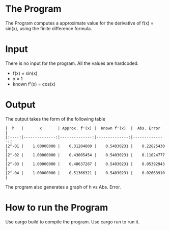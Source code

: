 # The Program #
The Program computes a approximate value for the derivative of f(x) = sin(x),
using the finite difference formula.

# Input #
There is no input for the program. All the values are hardcoded.
- f(x) = sin(x)
- x = 1
- known f'(x) = cos(x)

# Output #
The output takes the form of the following table
```
|  h   |       x       | Approx. f'(x) |  Known f'(x)  |  Abs. Error   |
|:----:|--------------:|--------------:|--------------:|--------------:|
|2^-01 |    1.00000000 |    0.31204800 |    0.54030231 |    0.22825430 |
|2^-02 |    1.00000000 |    0.43005454 |    0.54030231 |    0.11024777 |
|2^-03 |    1.00000000 |    0.48637287 |    0.54030231 |    0.05392943 |
|2^-04 |    1.00000000 |    0.51366321 |    0.54030231 |    0.02663910 |
```
The program also generates a graph of h vs Abs. Error.

# How to run the Program #
Use cargo build to compile the program. Use cargo run to run it.